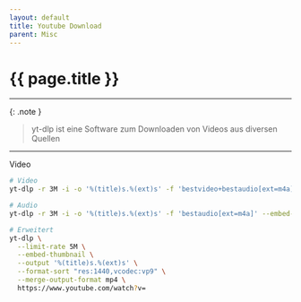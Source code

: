 ```yaml
---
layout: default
title: Youtube Download
parent: Misc
---
```


# {{ page.title }}

______________________________________________________________________

{: .note }

> yt-dlp ist eine Software zum Downloaden von Videos aus diversen Quellen

______________________________________________________________________

Video

```bash
# Video
yt-dlp -r 3M -i -o '%(title)s.%(ext)s' -f 'bestvideo+bestaudio[ext=m4a]/bestvideo+bestaudio' --merge-output-format mp4 https://www.youtube.com/watch?v=

# Audio
yt-dlp -r 3M -i -o '%(title)s.%(ext)s' -f 'bestaudio[ext=m4a]' --embed-thumbnail --add-metadata https://www.youtube.com/watch?v=

# Erweitert
yt-dlp \
  --limit-rate 5M \
  --embed-thumbnail \
  --output '%(title)s.%(ext)s' \
  --format-sort "res:1440,vcodec:vp9" \
  --merge-output-format mp4 \
  https://www.youtube.com/watch?v=
```
